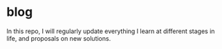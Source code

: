 # blog
In this repo, I will regularly update everything I learn at different stages in life, and proposals on new solutions. 
